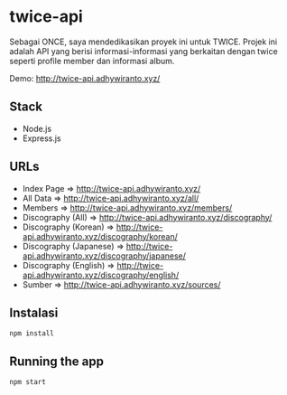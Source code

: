 # twice-api
Sebagai ONCE, saya mendedikasikan proyek ini untuk TWICE. Projek ini adalah API yang berisi informasi-informasi yang berkaitan dengan twice seperti profile member dan informasi album.

Demo: http://twice-api.adhywiranto.xyz/

## Stack
- Node.js
- Express.js

## URLs
- Index Page => http://twice-api.adhywiranto.xyz/
- All Data => http://twice-api.adhywiranto.xyz/all/
- Members => http://twice-api.adhywiranto.xyz/members/
- Discography (All) => http://twice-api.adhywiranto.xyz/discography/
- Discography (Korean) => http://twice-api.adhywiranto.xyz/discography/korean/
- Discography (Japanese) => http://twice-api.adhywiranto.xyz/discography/japanese/
- Discography (English) => http://twice-api.adhywiranto.xyz/discography/english/
- Sumber => http://twice-api.adhywiranto.xyz/sources/

## Instalasi
```
npm install
```

## Running the app
```
npm start
```
